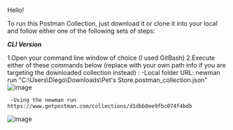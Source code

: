 Hello!

To run this Postman Collection, just download it or clone it into your local and follow either one of the following sets of steps:

***CLI Version***

1.Open your command line window of choice (I used GitBash)
2.Execute either of these commands below (replace with your own path info if you are targeting the downloaded collection instead) :
     -Local folder URL: newman run "C:\Users\Diego\Downloads\Pet's Store.postman_collection.json"
  ![image](https://user-images.githubusercontent.com/85460136/173483403-ef8b77e1-7a21-4656-a566-a905333889dc.png)

     
     -Using the newman run https://www.getpostman.com/collections/d1dbb0ee9fbc074f4bdb
  ![image](https://user-images.githubusercontent.com/85460136/173483366-29299492-10a1-4c79-9471-05ffae13a71f.png)


     
     

